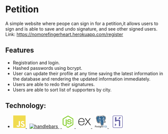 # Petition
A simple website where peope can sign in for a petition,it allows users to sign and is able to save and undo signature, and see other signed users.
Link: https://nomorefingerheart.herokuapp.com/register

## Features

-   Registration and login.
-   Hashed passwords using bcrypt.
-   User can update their profile at any time saving the latest information in the database and rendering the updated information immediately.
-   Users are able to redo their signatures.
-   Users are able to sort list of supporters by city.


## Technology:
-   <p> <a href="https://developer.mozilla.org/en-US/docs/Web/JavaScript" target="_blank"> <img src="https://raw.githubusercontent.com/devicons/devicon/c5378d6c2510ffa0b3e4475af95618a8048d6cf1/icons/javascript/javascript-plain.svg" alt="javascript" width="40" height="40"/> </a> &nbsp; <a href="https://handlebarsjs.com/" target="_blank"> <img src="https://cdn.jsdelivr.net/gh/devicons/devicon/icons/handlebars/handlebars-original.svg" alt="handlebars" width="40" height="40"/> </a> &nbsp;<a href="https://nodejs.org" target="_blank"> <img src="https://raw.githubusercontent.com/devicons/devicon/c5378d6c2510ffa0b3e4475af95618a8048d6cf1/icons/nodejs/nodejs-original.svg" alt="nodejs" width="40" height="40"/> </a> &nbsp; <a href="https://expressjs.com" target="_blank"> <img src="https://raw.githubusercontent.com/devicons/devicon/c5378d6c2510ffa0b3e4475af95618a8048d6cf1/icons/express/express-original.svg" alt="express" width="40" height="40"/> </a> &nbsp; <a href="https://www.postgresql.org" target="_blank"> <img src="https://raw.githubusercontent.com/devicons/devicon/c5378d6c2510ffa0b3e4475af95618a8048d6cf1/icons/postgresql/postgresql-original-wordmark.svg" alt="postgresql" width="40" height="40"/> </a> &nbsp;  <a href="https://www.heroku.com/" target="_blank"> <img src="https://raw.githubusercontent.com/izumin5210/emojipack-for-devicon/master/png/heroku.png" alt="heroku" width="40" height="40"/>  </p>

